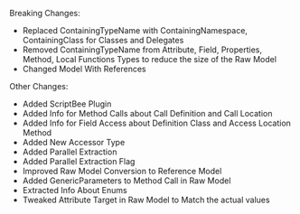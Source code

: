 ﻿Breaking Changes:

- Replaced ContainingTypeName with ContainingNamespace, ContainingClass for Classes and Delegates
- Removed ContainingTypeName from Attribute, Field, Properties, Method, Local Functions Types to reduce the size of the
  Raw Model
- Changed Model With References

Other Changes:

- Added ScriptBee Plugin
- Added Info for Method Calls about Call Definition and Call Location
- Added Info for Field Access about Definition Class and Access Location Method
- Added New Accessor Type
- Added Parallel Extraction
- Added Parallel Extraction Flag
- Improved Raw Model Conversion to Reference Model
- Added GenericParameters to Method Call in Raw Model
- Extracted Info About Enums
- Tweaked Attribute Target in Raw Model to Match the actual values

